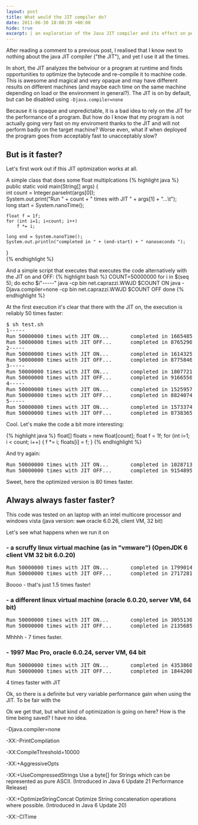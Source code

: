 ```yaml
---
layout: post
title: What would the JIT compiler do?
date: 2011-06-30 18:00:39 +00:00
hide: true
excerpt: | an exploration of the Java JIT compiler and its effect on performace
---
```


After reading a comment to a previous post, I realised that I know next to 
nothing about the java JIT compiler ("the JIT"), and yet I use it all the times. 

In short, the JIT analyzes the behviour or a program at runtime and finds opportunities to optimize the bytecode and re-compile it to machine code. This is awesome and magical and very opaque and may have different results on different machines (and maybe each time on the same machine depending on load or the environment in general?). The JIT is on by default, but can be disabled using  ``-Djava.compiler=none``

Because it is opaque and unpredictable, it is a bad idea to rely on the JIT for the performance of a program. But how do I know that my program is not actually going very fast on my enviroment  thanks to the JIT and will not perform badly on the target machine? Worse even, what if when deployed the program goes from acceptably fast to unacceptably slow?

## But is it faster?

Let's first work out if this JIT optimization works at all.

A simple class that does some float multiplcations
{% highlight java %}
public static void main(String[] args) {		
	int  count = Integer.parseInt(args[0]);		
	System.out.print("Run " + count + " times with JIT " + args[1] + "...\t");		
	long start = System.nanoTime();
	
	float f = 1f;
	for (int i=1; i<count; i++)
		f *= i;
	
	long end = System.nanoTime();										
	System.out.println("completed in " + (end-start) + " nanoseconds ");		
}	
{% endhighlight %}

And a simple script that executes that executes the code alternatively with the JIT on and OFF:
{% highlight bash %}
COUNT=50000000
for i in $(seq 5); do
	echo $i"-----"
	java -cp bin net.caprazzi.WWJD $COUNT ON
	java -Djava.compiler=none -cp bin net.caprazzi.WWJD $COUNT OFF
done
{% endhighlight %}

At the first execution it's clear that there with the JIT on, the execution is reliably 50 times faster: 
<pre class="terminal">
$ sh test.sh
1-----
Run 50000000 times with JIT ON...       completed in 166548543 nanoseconds
Run 50000000 times with JIT OFF...      completed in 8765290860 nanoseconds
2-----
Run 50000000 times with JIT ON...       completed in 161432520 nanoseconds
Run 50000000 times with JIT OFF...      completed in 8775846265 nanoseconds
3-----
Run 50000000 times with JIT ON...       completed in 180772121 nanoseconds
Run 50000000 times with JIT OFF...      completed in 9166550254 nanoseconds
4-----
Run 50000000 times with JIT ON...       completed in 152595716 nanoseconds
Run 50000000 times with JIT OFF...      completed in 8824074862 nanoseconds
5-----
Run 50000000 times with JIT ON...       completed in 157337479 nanoseconds
Run 50000000 times with JIT OFF...      completed in 8738365122 nanoseconds
</pre>

Cool. Let's make the code a bit more interesting:

{% highlight java %}
float[] floats = new float[count];
float f = 1f;
for (int i=1; i < count; i++) {
	f *= i;
	floats[i] = f;
}
{% endhighlight %}

And try again:

<pre class="terminal">
Run 50000000 times with JIT ON...       completed in 102871363 nanoseconds
Run 50000000 times with JIT OFF...      completed in 9154895167 nanoseconds
</pre>

Sweet, here the optimized version is 80 times faster.

## Always always faster faster?

This code was tested on an laptop with an intel multicore processor and
windows vista (java version: <s>sun</s> oracle 6.0.26, client VM, 32 bit)

Let's see what happens when we run it on

### - a scruffy linux virtual machine (as in "vmware") (OpenJDK 6 client VM 32 bit 6.0.20)

<pre class="terminal">
Run 50000000 times with JIT ON...       completed in 17990143548 nanoseconds
Run 50000000 times with JIT OFF...      completed in 27172812381 nanoseconds
</pre>
Boooo - that's just 1.5 times faster! 

### - a different linux virtual machine (oracle 6.0.20, server VM, 64 bit)
<pre class="terminal">
Run 50000000 times with JIT ON...       completed in 305513000 nanoseconds
Run 50000000 times with JIT OFF...      completed in 2135685000 nanoseconds
</pre>

Mhhhh - 7 times faster.

### - 1997 Mac Pro, oracle 6.0.24, server VM, 64 bit
<pre class="terminal">
Run 50000000 times with JIT ON...       completed in 435386000 nanoseconds
Run 50000000 times with JIT OFF...      completed in 1844200000 nanoseconds	
</pre>

4 times faster with JIT


Ok, so there is a definite but very variable performance gain when using the JIT. To be fair with the

Ok we get that, but what kind of optimization is going on here? How is the time being saved? I have no idea.

-Djava.compiler=none

-XX:-PrintCompilation

-XX:CompileThreshold=10000

-XX:+AggressiveOpts

-XX:+UseCompressedStrings	Use a byte[] for Strings which can be represented as pure ASCII. (Introduced in Java 6 Update 21 Performance Release) 

-XX:+OptimizeStringConcat	Optimize String concatenation operations where possible. (Introduced in Java 6 Update 20) 

-XX:-CITime